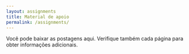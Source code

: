 ```yaml
---
layout: assignments
title: Material de apoio
permalink: /assignments/
---
```

Você pode baixar as postagens aqui. Verifique também cada página para obter informações adicionais.